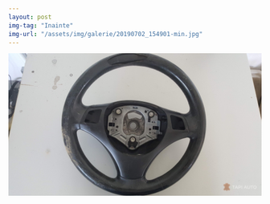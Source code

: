 ```yaml
---
layout: post
img-tag: "Inainte"
img-url: "/assets/img/galerie/20190702_154901-min.jpg"
---
```


![Poza](/assets/img/galerie/20190702_154901-min.jpg)